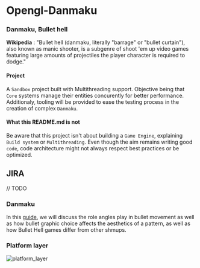 # Opengl-Danmaku

### Danmaku, Bullet hell

**Wikipedia** : "Bullet hell (danmaku, literally "barrage" or "bullet curtain"), also known as manic shooter, is a subgenre of shoot 'em up video games featuring large amounts of projectiles the player character is required to dodge."

#### Project

A `Sandbox` project built with Multithreading support. Objective being that `Core` systems manage their entities concurently for better performance. Additionaly, tooling will be provided to ease the testing process in the creation of complex `Danmaku`.

#### What this README.md is not

Be aware that this project isn't about building a `Game Engine`, explaining `Build system` or `Multithreading`. Even though the aim remains writing good `code`, code architecture might not always respect best practices or be optimized.

## JIRA

// TODO

### Danmaku

In this [guide](https://sparen.github.io/ph3tutorials/ddsga2.html), we will discuss the role angles play in bullet movement as well as how bullet graphic choice affects the aesthetics of a pattern, as well as how Bullet Hell games differ from other shmups.

### Platform layer

![platform_layer](https://github.com/guyllaumedemers/Opengl-Danmaku/blob/master/Resources/OS_architecture.png)